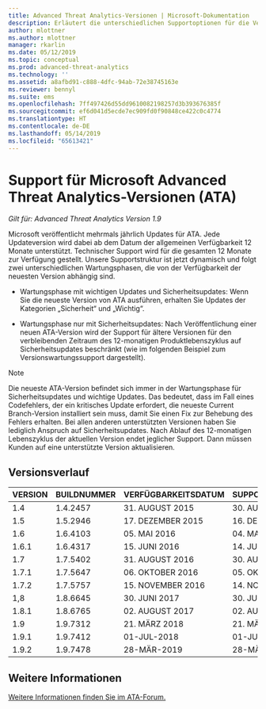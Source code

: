 ```yaml
---
title: Advanced Threat Analytics-Versionen | Microsoft-Dokumentation
description: Erläutert die unterschiedlichen Supportoptionen für die Versionen von Microsoft Advanced Threat Analytics (ATA).
author: mlottner
ms.author: mlottner
manager: rkarlin
ms.date: 05/12/2019
ms.topic: conceptual
ms.prod: advanced-threat-analytics
ms.technology: ''
ms.assetid: a8afbd91-c888-4dfc-94ab-72e38745163e
ms.reviewer: bennyl
ms.suite: ems
ms.openlocfilehash: 7ff497426d55dd9610082198257d3b393676385f
ms.sourcegitcommit: ef6d041d5ecde7ec909fd0f90848ce422c0c4774
ms.translationtype: HT
ms.contentlocale: de-DE
ms.lasthandoff: 05/14/2019
ms.locfileid: "65613421"
---
```

# <a name="support-for-microsoft-advanced-threat-analytics-ata-versions"></a>Support für Microsoft Advanced Threat Analytics-Versionen (ATA)


*Gilt für: Advanced Threat Analytics Version 1.9*

Microsoft veröffentlicht mehrmals jährlich Updates für ATA. Jede Updateversion wird dabei ab dem Datum der allgemeinen Verfügbarkeit 12 Monate unterstützt. Technischer Support wird für die gesamten 12 Monate zur Verfügung gestellt. Unsere Supportstruktur ist jetzt dynamisch und folgt zwei unterschiedlichen Wartungsphasen, die von der Verfügbarkeit der neuesten Version abhängig sind.

-   Wartungsphase mit wichtigen Updates und Sicherheitsupdates: Wenn Sie die neueste Version von ATA ausführen, erhalten Sie Updates der Kategorien „Sicherheit“ und „Wichtig“.

-   Wartungsphase nur mit Sicherheitsupdates: Nach Veröffentlichung einer neuen ATA-Version wird der Support für ältere Versionen für den verbleibenden Zeitraum des 12-monatigen Produktlebenszyklus auf Sicherheitsupdates beschränkt (wie im folgenden Beispiel zum Versionswartungssupport dargestellt).
 
> [!Note]
> Die neueste ATA-Version befindet sich immer in der Wartungsphase für Sicherheitsupdates und wichtige Updates. Das bedeutet, dass im Fall eines Codefehlers, der ein kritisches Update erfordert, die neueste Current Branch-Version installiert sein muss, damit Sie einen Fix zur Behebung des Fehlers erhalten. Bei allen anderen unterstützten Versionen haben Sie lediglich Anspruch auf Sicherheitsupdates. Nach Ablauf des 12-monatigen Lebenszyklus der aktuellen Version endet jeglicher Support. Dann müssen Kunden auf eine unterstützte Version aktualisieren.

## <a name="version-history"></a>Versionsverlauf

|VERSION|BUILDNUMMER|VERFÜGBARKEITSDATUM|SUPPORTENDDATUM|
|----|----|----|----|
|1.4|1.4.2457|31. AUGUST 2015|30. AUGUST 2016|
|1.5|1.5.2946|17. DEZEMBER 2015|16. DEZEMBER 2016|
|1.6|1.6.4103|05. MAI 2016|04. MAI 2017|
|1.6.1|1.6.4317|15. JUNI 2016|14. JUNI 2017|
|1.7|1.7.5402|31. AUGUST 2016|30. AUGUST 2017|
|1.7.1|1.7.5647|06. OKTOBER 2016|05. OKTOBER 2017|
|1.7.2|1.7.5757|15. NOVEMBER 2016|14. NOVEMBER 2017|
|1,8|1.8.6645|30. JUNI 2017|30. JUNI 2018|
|1.8.1|1.8.6765|02. AUGUST 2017|02. AUGUST 2018|
|1.9|1.9.7312|21. MÄRZ 2018|21. MÄRZ 2019|
|1.9.1|1.9.7412|01-JUL-2018|01-JUL-2019|
|1.9.2|1.9.7478|28-MÄR-2019|28-MÄR-2020|



## <a name="see-also"></a>Weitere Informationen
[Weitere Informationen finden Sie im ATA-Forum.](https://social.technet.microsoft.com/Forums/security/home?forum=mata)

